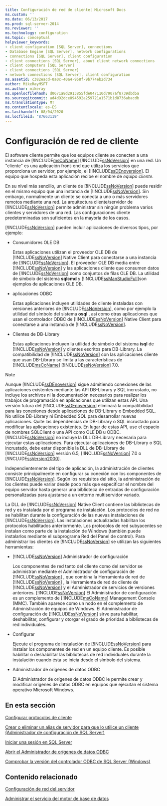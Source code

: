 ```yaml
---
title: Configuración de red de cliente| Microsoft Docs
ms.custom: ''
ms.date: 06/13/2017
ms.prod: sql-server-2014
ms.reviewer: ''
ms.technology: configuration
ms.topic: conceptual
helpviewer_keywords:
- client configuration [SQL Server], connections
- Database Engine [SQL Server], network configurations
- connections [SQL Server], client configuration
- client connections [SQL Server], about client network connections
- client computers [SQL Server]
- client connections [SQL Server]
- network connections [SQL Server], client configuration
ms.assetid: c382eacd-0a0c-40a4-958f-9b774eb2d734
author: MikeRayMSFT
ms.author: mikeray
ms.openlocfilehash: d0671a8d2913855fde047110d7907af8739dbd5a
ms.sourcegitcommit: ad4d92dce894592a259721a1571b1d8736abacdb
ms.translationtype: MT
ms.contentlocale: es-ES
ms.lasthandoff: 08/04/2020
ms.locfileid: "87663119"
---
```

# <a name="client-network-configuration"></a>Configuración de red de cliente
  El software cliente permite que los equipos cliente se conecten a una instancia de [!INCLUDE[msCoName](../../includes/msconame-md.md)] [!INCLUDE[ssNoVersion](../../includes/ssnoversion-md.md)] en una red. Un "cliente" es una aplicación front-end que utiliza los servicios que proporciona un servidor, por ejemplo, el [!INCLUDE[ssDEnoversion](../../includes/ssdenoversion-md.md)]. El equipo que hospeda esta aplicación recibe el nombre de *equipo cliente*.  
  
 En su nivel más sencillo, un cliente de [!INCLUDE[ssNoVersion](../../includes/ssnoversion-md.md)] puede residir en el mismo equipo que una instancia de [!INCLUDE[ssNoVersion](../../includes/ssnoversion-md.md)]. Sin embargo, normalmente un cliente se conecta a uno o más servidores remotos mediante una red. La arquitectura cliente/servidor de [!INCLUDE[ssNoVersion](../../includes/ssnoversion-md.md)] permite administrar sin ningún problema varios clientes y servidores de una red. Las configuraciones cliente predeterminadas son suficientes en la mayoría de los casos.  
  
 [!INCLUDE[ssNoVersion](../../includes/ssnoversion-md.md)] pueden incluir aplicaciones de diversos tipos, por ejemplo:  
  
-   Consumidores OLE DB  
  
     Estas aplicaciones utilizan el proveedor OLE DB de [!INCLUDE[ssNoVersion](../../includes/ssnoversion-md.md)] Native Client para conectarse a una instancia de [!INCLUDE[ssNoVersion](../../includes/ssnoversion-md.md)]. El proveedor OLE DB media entre [!INCLUDE[ssNoVersion](../../includes/ssnoversion-md.md)] y las aplicaciones cliente que consumen datos de [!INCLUDE[ssNoVersion](../../includes/ssnoversion-md.md)] como conjuntos de filas OLE DB. La utilidad de símbolo del sistema **sqlcmd** y [!INCLUDE[ssManStudioFull](../../includes/ssmanstudiofull-md.md)]son ejemplos de aplicaciones OLE DB.  
  
-   aplicaciones ODBC  
  
     Estas aplicaciones incluyen utilidades de cliente instaladas con versiones anteriores de [!INCLUDE[ssNoVersion](../../includes/ssnoversion-md.md)], como por ejemplo la utilidad del símbolo del sistema **osql** , así como otras aplicaciones que usan el controlador ODBC de [!INCLUDE[ssNoVersion](../../includes/ssnoversion-md.md)] Native Client para conectarse a una instancia de [!INCLUDE[ssNoVersion](../../includes/ssnoversion-md.md)].  
  
-   Clientes de DB-Library  
  
     Estas aplicaciones incluyen la utilidad de símbolo del sistema **isql** de [!INCLUDE[ssNoVersion](../../includes/ssnoversion-md.md)] y clientes escritos para DB-Library. La compatibilidad de [!INCLUDE[ssNoVersion](../../includes/ssnoversion-md.md)] con las aplicaciones cliente que usan DB-Library se limita a las características de [!INCLUDE[msCoName](../../includes/msconame-md.md)] [!INCLUDE[ssNoVersion](../../includes/ssnoversion-md.md)] 7.0.  
  
> [!NOTE]  
>  Aunque [!INCLUDE[ssDEnoversion](../../includes/ssdenoversion-md.md)] sigue admitiendo conexiones de las aplicaciones existentes mediante las API DB-Library y SQL incrustado, no incluye los archivos ni la documentación necesarios para realizar los trabajos de programación en aplicaciones que utilizan estas API. Una versión futura del [!INCLUDE[ssDEnoversion](../../includes/ssdenoversion-md.md)] eliminará la compatibilidad para las conexiones desde aplicaciones de DB-Library o Embedded SQL. No utilice DB-Library ni Embedded SQL para desarrollar nuevas aplicaciones. Quite las dependencias de DB-Library o SQL incrustado para modificar las aplicaciones existentes. En lugar de estas API, use el espacio de nombres SQLClient o una API como OLE DB u ODBC. [!INCLUDE[ssNoVersion](../../includes/ssnoversion-md.md)] no incluye la DLL DB-Library necesaria para ejecutar estas aplicaciones. Para ejecutar aplicaciones de DB-Library o SQL incrustado, debe estar disponible la DLL de DB-Library de [!INCLUDE[ssNoVersion](../../includes/ssnoversion-md.md)] versión 6.5, [!INCLUDE[ssNoVersion](../../includes/ssnoversion-md.md)] 7.0 o [!INCLUDE[ssVersion2000](../../includes/ssversion2000-md.md)].  
  
 Independientemente del tipo de aplicación, la administración de clientes consiste principalmente en configurar su conexión con los componentes de [!INCLUDE[ssNoVersion](../../includes/ssnoversion-md.md)]. Según los requisitos del sitio, la administración de los clientes puede variar desde poco más que especificar el nombre del equipo servidor hasta generar una biblioteca de entradas de configuración personalizadas para ajustarse a un entorno multiservidor variado.  
  
 La DLL de [!INCLUDE[ssNoVersion](../../includes/ssnoversion-md.md)] Native Client contiene las bibliotecas de red y es instalada por el programa de instalación. Los protocolos de red no se habilitan durante la configuración de las nuevas instalaciones de [!INCLUDE[ssNoVersion](../../includes/ssnoversion-md.md)]. Las instalaciones actualizadas habilitan los protocolos habilitados anteriormente. Los protocolos de red subyacentes se instalan como parte de la instalación de Windows (también puede instalarlos mediante el subprograma Red del Panel de control). Para administrar los clientes de [!INCLUDE[ssNoVersion](../../includes/ssnoversion-md.md)] se utilizan las siguientes herramientas:  
  
-   [!INCLUDE[ssNoVersion](../../includes/ssnoversion-md.md)] Administrador de configuración  
  
     Los componentes de red tanto del cliente como del servidor se administran mediante el Administrador de configuración de [!INCLUDE[ssNoVersion](../../includes/ssnoversion-md.md)] , que combina la Herramienta de red de [!INCLUDE[ssNoVersion](../../includes/ssnoversion-md.md)] , la Herramienta de red de cliente de [!INCLUDE[ssNoVersion](../../includes/ssnoversion-md.md)] y el Administrador de servicios de versiones anteriores. [!INCLUDE[ssNoVersion](../../includes/ssnoversion-md.md)] El Administrador de configuración es un complemento de [!INCLUDE[msCoName](../../includes/msconame-md.md)] Management Console (MMC). También aparece como un nodo en el complemento de Administración de equipos de Windows. El Administrador de configuración de [!INCLUDE[ssNoVersion](../../includes/ssnoversion-md.md)] sirve para habilitar, deshabilitar, configurar y otorgar el grado de prioridad a bibliotecas de red individuales.  
  
-   Configurar  
  
     Ejecute el programa de instalación de [!INCLUDE[ssNoVersion](../../includes/ssnoversion-md.md)] para instalar los componentes de red en un equipo cliente. Es posible habilitar o deshabilitar las bibliotecas de red individuales durante la instalación cuando ésta se inicia desde el símbolo del sistema.  
  
-   Administrador de orígenes de datos ODBC  
  
     El Administrador de orígenes de datos ODBC le permite crear y modificar orígenes de datos ODBC en equipos que ejecutan el sistema operativo Microsoft Windows.  
  
## <a name="in-this-section"></a>En esta sección  
 [Configurar protocolos de cliente](configure-client-protocols.md)  
  
 [Crear o eliminar un alias de servidor para que lo utilice un cliente &#40;Administrador de configuración de SQL Server&#41;](create-or-delete-a-server-alias-for-use-by-a-client.md)  
  
 [Iniciar una sesión en SQL Server](logging-in-to-sql-server.md)  
  
 [Abrir el Administrador de orígenes de datos ODBC](open-the-odbc-data-source-administrator.md)  
  
 [Comprobar la versión del controlador ODBC de SQL Server &#40;Windows&#41;](check-the-odbc-sql-server-driver-version-windows.md)  
  
## <a name="related-content"></a>Contenido relacionado  
 [Configuración de red del servidor](server-network-configuration.md)  
  
 [Administrar el servicio del motor de base de datos](manage-the-database-engine-services.md)  
  
  
